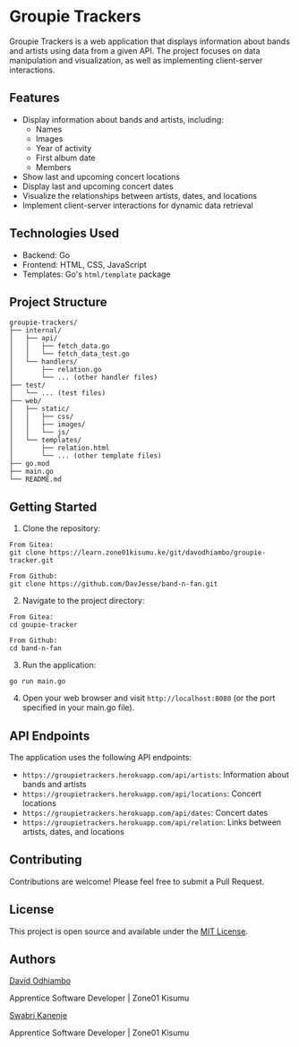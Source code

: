 # Groupie Trackers

Groupie Trackers is a web application that displays information about bands and artists using data from a given API. The project focuses on data manipulation and visualization, as well as implementing client-server interactions.

## Features

- Display information about bands and artists, including:
  - Names
  - Images
  - Year of activity
  - First album date
  - Members
- Show last and upcoming concert locations
- Display last and upcoming concert dates
- Visualize the relationships between artists, dates, and locations
- Implement client-server interactions for dynamic data retrieval

## Technologies Used

- Backend: Go
- Frontend: HTML, CSS, JavaScript
- Templates: Go's `html/template` package

## Project Structure
```
groupie-trackers/
├── internal/
│   ├── api/
│   │   ├── fetch_data.go
│   │   └── fetch_data_test.go
│   └── handlers/
│       ├── relation.go
│       └── ... (other handler files)
├── test/
│   └── ... (test files)
├── web/
│   ├── static/
│   │   ├── css/
│   │   ├── images/
│   │   └── js/
│   └── templates/
│       ├── relation.html
│       └── ... (other template files)
├── go.mod
├── main.go
└── README.md
```

## Getting Started

1. Clone the repository:
```
From Gitea:
git clone https://learn.zone01kisumu.ke/git/davodhiambo/groupie-tracker.git

From Github:
git clone https://github.com/DavJesse/band-n-fan.git
```

2. Navigate to the project directory:
```
From Gitea:
cd goupie-tracker

From Github:
cd band-n-fan
```

3. Run the application:
```
go run main.go
```

4. Open your web browser and visit `http://localhost:8080` (or the port specified in your main.go file).

## API Endpoints

The application uses the following API endpoints:

- `https://groupietrackers.herokuapp.com/api/artists`: Information about bands and artists
- `https://groupietrackers.herokuapp.com/api/locations`: Concert locations
- `https://groupietrackers.herokuapp.com/api/dates`: Concert dates
- `https://groupietrackers.herokuapp.com/api/relation`: Links between artists, dates, and locations

## Contributing

Contributions are welcome! Please feel free to submit a Pull Request.

## License

This project is open source and available under the [MIT License](LICENSE).

## Authors
[David Odhiambo](https://learn.zone01kisumu.ke/git/davodhiambo)

Apprentice Software Developer | Zone01 Kisumu

[Swabri Kanenje](https://learn.zone01kisumu.ke/git/skanenje)

Apprentice Software Developer | Zone01 Kisumu
